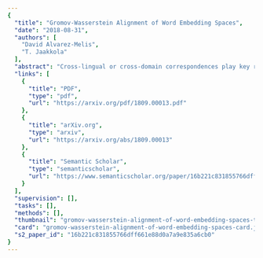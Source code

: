 ```yaml
---
{
  "title": "Gromov-Wasserstein Alignment of Word Embedding Spaces",
  "date": "2018-08-31",
  "authors": [
    "David Alvarez-Melis",
    "T. Jaakkola"
  ],
  "abstract": "Cross-lingual or cross-domain correspondences play key roles in tasks ranging from machine translation to transfer learning. Recently, purely unsupervised methods operating on monolingual embeddings have become effective alignment tools. Current state-of-the-art methods, however, involve multiple steps, including heuristic post-hoc refinement strategies. In this paper, we cast the correspondence problem directly as an optimal transport (OT) problem, building on the idea that word embeddings arise from metric recovery algorithms. Indeed, we exploit the Gromov-Wasserstein distance that measures how similarities between pairs of words relate across languages. We show that our OT objective can be estimated efficiently, requires little or no tuning, and results in performance comparable with the state-of-the-art in various unsupervised word translation tasks.",
  "links": [
    {
      "title": "PDF",
      "type": "pdf",
      "url": "https://arxiv.org/pdf/1809.00013.pdf"
    },
    {
      "title": "arXiv.org",
      "type": "arxiv",
      "url": "https://arxiv.org/abs/1809.00013"
    },
    {
      "title": "Semantic Scholar",
      "type": "semanticscholar",
      "url": "https://www.semanticscholar.org/paper/16b221c831855766dff661e88d0a7a9e835a6cb0"
    }
  ],
  "supervision": [],
  "tasks": [],
  "methods": [],
  "thumbnail": "gromov-wasserstein-alignment-of-word-embedding-spaces-thumb.jpg",
  "card": "gromov-wasserstein-alignment-of-word-embedding-spaces-card.jpg",
  "s2_paper_id": "16b221c831855766dff661e88d0a7a9e835a6cb0"
}
---
```


